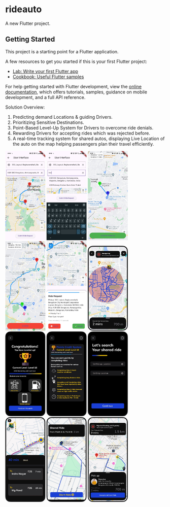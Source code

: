 # rideauto

A new Flutter project.

## Getting Started

This project is a starting point for a Flutter application.

A few resources to get you started if this is your first Flutter project:

- [Lab: Write your first Flutter app](https://docs.flutter.dev/get-started/codelab)
- [Cookbook: Useful Flutter samples](https://docs.flutter.dev/cookbook)

For help getting started with Flutter development, view the
[online documentation](https://docs.flutter.dev/), which offers tutorials,
samples, guidance on mobile development, and a full API reference.

Solution Overview:

1. Predicting demand Locations & guiding Drivers.
2. Prioritizing Sensitive Destinations.
3. Point-Based Level-Up System for Drivers to overcome ride denials.
4. Rewarding Drivers for accepting rides which was rejected before.
5. A real-time tracking system for shared autos, displaying Live Location
of the auto on the map helping passengers plan their travel efficiently.

<span>
    <img src="assets/image1" alt="Image 1" width="25%">
    <img src="assets/image2" alt="Image 2" width="25%">
    <img src="assets/image3" alt="Image 3" width="25%">
    <img src="assets/image4" alt="Image 4" width="25%">
    <img src="assets/image5" alt="Image 5" width="25%">
    <img src="assets/image6" alt="Image 6" width="25%">
    <img src="assets/image7" alt="Image 7" width="25%">
    <img src="assets/image8" alt="Image 8" width="25%">
    <img src="assets/image9" alt="Image 9" width="25%">
    <img src="assets/image10" alt="Image 10" width="25%">
    <img src="assets/image11" alt="Image 11" width="25%">
    <img src="assets/image12" alt="Image 12" width="25%">
</span>
